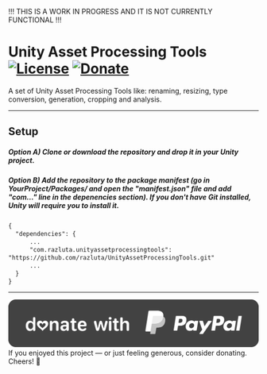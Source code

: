 !!! THIS IS A WORK IN PROGRESS AND IT IS NOT CURRENTLY FUNCTIONAL !!!

# Unity Asset Processing Tools [![License](https://img.shields.io/badge/License-MIT-lightgrey.svg?style=flat)](http://mit-license.org) [![Donate](https://img.shields.io/badge/Donate-PayPal-green.svg)](https://www.paypal.com/cgi-bin/webscr?cmd=_donations&business=EXZLYB9MFXANJ&currency_code=USD&source=url)
A set of Unity Asset Processing Tools like: renaming, resizing, type conversion, generation, cropping and analysis.


*  *  *  *  *

## Setup
##### Option A) Clone or download the repository and drop it in your Unity project.
##### Option B) Add the repository to the package manifest (go in YourProject/Packages/ and open the "manifest.json" file and add "com..." line in the depenencies section). If you don't have Git installed, Unity will require you to install it.
```
{
  "dependencies": {
      ...
      "com.razluta.unityassetprocessingtools": "https://github.com/razluta/UnityAssetProcessingTools.git"
      ...
  }
}
```
*  *  *  *  *

[![!Donate](https://github.com/razluta/UnityAssetProcessingTools/blob/master/Resources/donate_button.png)](https://www.paypal.com/cgi-bin/webscr?cmd=_donations&business=EXZLYB9MFXANJ&currency_code=USD&source=url)
If you enjoyed this project — or just feeling generous, consider donating. Cheers! 🍻
